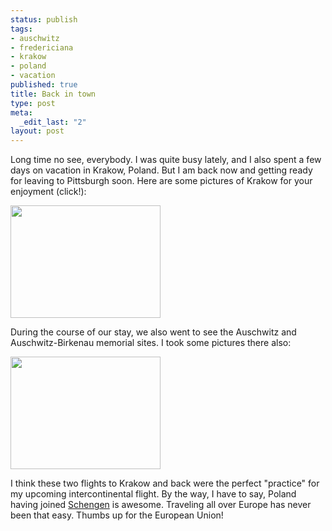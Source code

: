 ```yaml
--- 
status: publish
tags: 
- auschwitz
- fredericiana
- krakow
- poland
- vacation
published: true
title: Back in town
type: post
meta: 
  _edit_last: "2"
layout: post
---
```

Long time no see, everybody. I was quite busy lately, and I also spent a few days on vacation in Krakow, Poland. But I am back now and getting ready for leaving to Pittsburgh soon. Here are some pictures of Krakow for your enjoyment (click!):

<a href='http://www.ipernity.com/doc/fredw/album/65874'><img src="http://fredericiana.com/wp-content/uploads/2008/05/krakau.jpg" alt="" title="Krakau" width="240" height="180" class="alignnone size-full wp-image-1280" /></a>

During the course of our stay, we also went to see the Auschwitz and Auschwitz-Birkenau memorial sites. I took some pictures there also:

<a href='http://www.ipernity.com/doc/fredw/album/66040'><img src="http://fredericiana.com/wp-content/uploads/2008/05/auschwitz.jpg" alt="" title="Auschwitz" width="240" height="180" class="alignnone size-full wp-image-1281" /></a>

I think these two flights to Krakow and back were the perfect "practice" for my upcoming intercontinental flight. By the way, I have to say, Poland having joined <a href="http://en.wikipedia.org/wiki/Schengen_Agreement">Schengen</a> is awesome. Traveling all over Europe has never been that easy. Thumbs up for the European Union!
